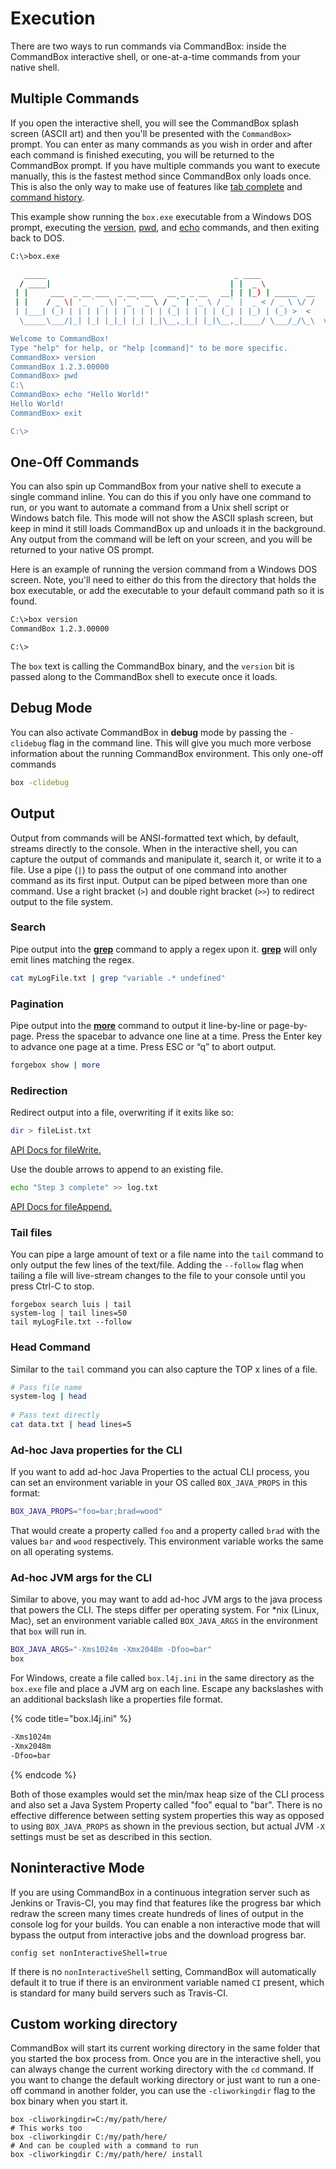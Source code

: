 # Execution

There are two ways to run commands via CommandBox: inside the CommandBox interactive shell, or one-at-a-time commands from your native shell.

## Multiple Commands

If you open the interactive shell, you will see the CommandBox splash screen (ASCII art) and then you'll be presented with the `CommandBox>` prompt. You can enter as many commands as you wish in order and after each command is finished executing, you will be returned to the CommandBox prompt. If you have multiple commands you want to execute manually, this is the fastest method since CommandBox only loads once. This is also the only way to make use of features like [tab complete](../tab-completion.md) and [command history](https://github.com/ortus/commandbox-documentation/tree/c1beb7155f97414bba701c3e9999520d300f6465/usage/history.md).

This example show running the `box.exe` executable from a Windows DOS prompt, executing the [version](http://apidocs.ortussolutions.com/commandbox/current/index.html?commandbox/system/modules/system-commands/commands/version.html), [pwd](http://apidocs.ortussolutions.com/commandbox/current/index.html?commandbox/system/modules/system-commands/commands/pwd.html), and [echo](http://apidocs.ortussolutions.com/commandbox/current/index.html?commandbox/system/modules/system-commands/commands/echo.html) commands, and then exiting back to DOS.

```bash
C:\>box.exe

   _____                                          _ ____            
  / ____|                                        | |  _ \           
 | |     ___  _ __ ___  _ __ ___   __ _ _ __   __| | |_) | _____  __
 | |    / _ \| '_ ` _ \| '_ ` _ \ / _` | '_ \ / _` |  _ < / _ \ \/ /
 | |___| (_) | | | | | | | | | | | (_| | | | | (_| | |_) | (_) >  < 
  \_____\___/|_| |_| |_|_| |_| |_|\__,_|_| |_|\__,_|____/ \___/_/\_\  v1.2.3.00000

Welcome to CommandBox!
Type "help" for help, or "help [command]" to be more specific.
CommandBox> version
CommandBox 1.2.3.00000
CommandBox> pwd
C:\
CommandBox> echo "Hello World!"
Hello World!
CommandBox> exit

C:\>
```

## One-Off Commands

You can also spin up CommandBox from your native shell to execute a single command inline. You can do this if you only have one command to run, or you want to automate a command from a Unix shell script or Windows batch file. This mode will not show the ASCII splash screen, but keep in mind it still loads CommandBox up and unloads it in the background. Any output from the command will be left on your screen, and you will be returned to your native OS prompt.

Here is an example of running the version command from a Windows DOS screen. Note, you'll need to either do this from the directory that holds the box executable, or add the executable to your default command path so it is found.

```bash
C:\>box version
CommandBox 1.2.3.00000

C:\>
```

The `box` text is calling the CommandBox binary, and the `version` bit is passed along to the CommandBox shell to execute once it loads.

## Debug Mode

You can also activate CommandBox in **debug** mode by passing the `-clidebug` flag in the command line. This will give you much more verbose information about the running CommandBox environment. This only one-off commands

```bash
box -clidebug
```

## Output

Output from commands will be ANSI-formatted text which, by default, streams directly to the console. When in the interactive shell, you can capture the output of commands and manipulate it, search it, or write it to a file. Use a pipe (`|`) to pass the output of one command into another command as its first input. Output can be piped between more than one command. Use a right bracket (`>`) and double right bracket (`>>`) to redirect output to the file system.

### Search

Pipe output into the [**grep**](http://apidocs.ortussolutions.com/commandbox/current/index.html?commandbox/system/modules/system-commands/commands/grep.html) command to apply a regex upon it. [**grep**](http://apidocs.ortussolutions.com/commandbox/current/index.html?commandbox/system/modules/system-commands/commands/grep.html) will only emit lines matching the regex.

```bash
cat myLogFile.txt | grep "variable .* undefined"
```

### Pagination

Pipe output into the [**more**](http://apidocs.ortussolutions.com/commandbox/current/index.html?commandbox/system/modules/system-commands/commands/more.html) command to output it line-by-line or page-by-page. Press the spacebar to advance one line at a time. Press the Enter key to advance one page at a time. Press ESC or “q” to abort output.

```bash
forgebox show | more
```

### Redirection

Redirect output into a file, overwriting if it exits like so:

```bash
dir > fileList.txt
```

[API Docs for fileWrite.](http://apidocs.ortussolutions.com/commandbox/current/index.html?commandbox/system/modules/system-commands/commands/fileWrite.html)

Use the double arrows to append to an existing file.

```bash
echo "Step 3 complete" >> log.txt
```

[API Docs for fileAppend.](http://apidocs.ortussolutions.com/commandbox/current/index.html?commandbox/system/modules/system-commands/commands/fileAppend.html)

### Tail files

You can pipe a large amount of text or a file name into the `tail` command to only output the few lines of the text/file. Adding the `--follow` flag when tailing a file will live-stream changes to the file to your console until you press Ctrl-C to stop.

```
forgebox search luis | tail
system-log | tail lines=50
tail myLogFile.txt --follow
```

### Head Command

Similar to the `tail` command you can also capture the TOP x lines of a file.&#x20;

```bash
# Pass file name
system-log | head
 
# Pass text directly
cat data.txt | head lines=5
```

### Ad-hoc Java properties for the CLI

If you want to add ad-hoc Java Properties to the actual CLI process, you can set an environment variable in your OS called `BOX_JAVA_PROPS` in this format:

```bash
BOX_JAVA_PROPS="foo=bar;brad=wood"
```

That would create a property called `foo` and a property called `brad` with the values `bar` and `wood` respectively. This environment variable works the same on all operating systems.

### Ad-hoc JVM args for the CLI

Similar to above, you may want to add ad-hoc JVM args to the java process that powers the CLI. The steps differ per operating system. For \*nix (Linux, Mac), set an environment variable called `BOX_JAVA_ARGS` in the environment that `box` will run in.

```bash
BOX_JAVA_ARGS="-Xms1024m -Xmx2048m -Dfoo=bar"
box
```

For Windows, create a file called `box.l4j.ini` in the same directory as the `box.exe` file and place a JVM arg on each line. Escape any backslashes with an additional backslash like a properties file format.

{% code title="box.l4j.ini" %}
```bash
-Xms1024m
-Xmx2048m
-Dfoo=bar
```
{% endcode %}

Both of those examples would set the min/max heap size of the CLI process and also set a Java System Property called "foo" equal to "bar". There is no effective difference between setting system properties this way as opposed to using `BOX_JAVA_PROPS` as shown in the previous section, but actual JVM `-X` settings must be set as described in this section.

## Noninteractive Mode

If you are using CommandBox in a continuous integration server such as Jenkins or Travis-CI, you may find that features like the progress bar which redraw the screen many times create hundreds of lines of output in the console log for your builds. You can enable a non interactive mode that will bypass the output from interactive jobs and the download progress bar.

```
config set nonInteractiveShell=true
```

If there is no `nonInteractiveShell` setting, CommandBox will automatically default it to true if there is an environment variable named `CI` present, which is standard for many build servers such as Travis-CI.

## Custom working directory

CommandBox will start its current working directory in the same folder that you started the box process from. Once you are in the interactive shell, you can always change the current working directory with the `cd` command. If you want to change the default working directory or just want to run a one-off command in another folder, you can use the `-cliworkingdir` flag to the box binary when you start it.

```
box -cliworkingdir=C:/my/path/here/
# This works too
box -cliworkingdir C:/my/path/here/
# And can be coupled with a command to run
box -cliworkingdir C:/my/path/here/ install
```
